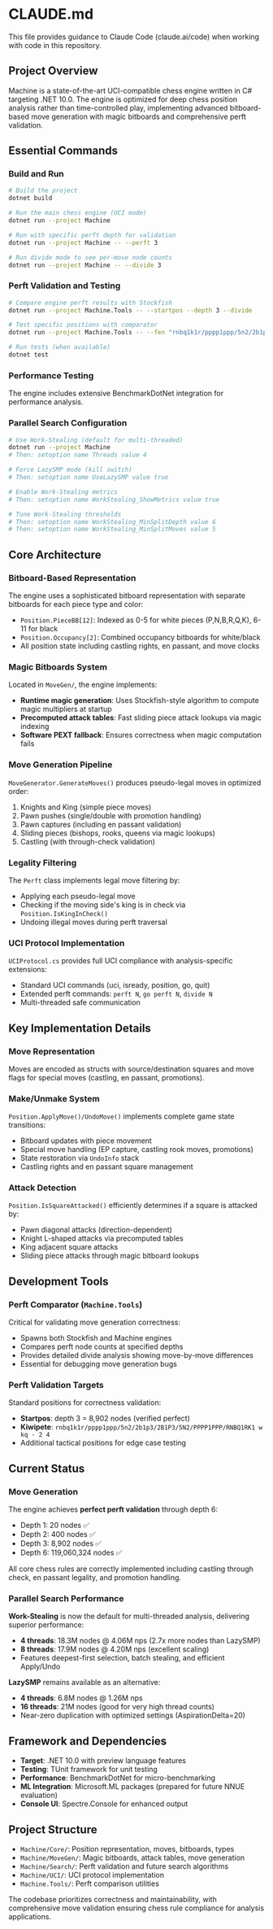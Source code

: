 # CLAUDE.md

This file provides guidance to Claude Code (claude.ai/code) when working with code in this repository.

## Project Overview

Machine is a state-of-the-art UCI-compatible chess engine written in C# targeting .NET 10.0. The engine is optimized for deep chess position analysis rather than time-controlled play, implementing advanced bitboard-based move generation with magic bitboards and comprehensive perft validation.

## Essential Commands

### Build and Run
```bash
# Build the project
dotnet build

# Run the main chess engine (UCI mode)
dotnet run --project Machine

# Run with specific perft depth for validation
dotnet run --project Machine -- --perft 3

# Run divide mode to see per-move node counts
dotnet run --project Machine -- --divide 3
```

### Perft Validation and Testing
```bash
# Compare engine perft results with Stockfish
dotnet run --project Machine.Tools -- --startpos --depth 3 --divide

# Test specific positions with comparator
dotnet run --project Machine.Tools -- --fen "rnbq1k1r/pppp1ppp/5n2/2b1p3/2B1P3/5N2/PPPP1PPP/RNBQ1RK1 w kq - 2 4" --depth 4 --divide

# Run tests (when available)
dotnet test
```

### Performance Testing
The engine includes extensive BenchmarkDotNet integration for performance analysis.

### Parallel Search Configuration
```bash
# Use Work-Stealing (default for multi-threaded)
dotnet run --project Machine
# Then: setoption name Threads value 4

# Force LazySMP mode (kill switch)
# Then: setoption name UseLazySMP value true

# Enable Work-Stealing metrics
# Then: setoption name WorkStealing_ShowMetrics value true

# Tune Work-Stealing thresholds
# Then: setoption name WorkStealing_MinSplitDepth value 6
# Then: setoption name WorkStealing_MinSplitMoves value 5
```

## Core Architecture

### Bitboard-Based Representation
The engine uses a sophisticated bitboard representation with separate bitboards for each piece type and color:
- `Position.PieceBB[12]`: Indexed as 0-5 for white pieces (P,N,B,R,Q,K), 6-11 for black
- `Position.Occupancy[2]`: Combined occupancy bitboards for white/black
- All position state including castling rights, en passant, and move clocks

### Magic Bitboards System
Located in `MoveGen/`, the engine implements:
- **Runtime magic generation**: Uses Stockfish-style algorithm to compute magic multipliers at startup
- **Precomputed attack tables**: Fast sliding piece attack lookups via magic indexing
- **Software PEXT fallback**: Ensures correctness when magic computation fails

### Move Generation Pipeline
`MoveGenerator.GenerateMoves()` produces pseudo-legal moves in optimized order:
1. Knights and King (simple piece moves)
2. Pawn pushes (single/double with promotion handling)  
3. Pawn captures (including en passant validation)
4. Sliding pieces (bishops, rooks, queens via magic lookups)
5. Castling (with through-check validation)

### Legality Filtering
The `Perft` class implements legal move filtering by:
- Applying each pseudo-legal move
- Checking if the moving side's king is in check via `Position.IsKingInCheck()`
- Undoing illegal moves during perft traversal

### UCI Protocol Implementation
`UCIProtocol.cs` provides full UCI compliance with analysis-specific extensions:
- Standard UCI commands (uci, isready, position, go, quit)
- Extended perft commands: `perft N`, `go perft N`, `divide N`
- Multi-threaded safe communication

## Key Implementation Details

### Move Representation
Moves are encoded as structs with source/destination squares and move flags for special moves (castling, en passant, promotions).

### Make/Unmake System
`Position.ApplyMove()/UndoMove()` implements complete game state transitions:
- Bitboard updates with piece movement
- Special move handling (EP capture, castling rook moves, promotions)
- State restoration via `UndoInfo` stack
- Castling rights and en passant square management

### Attack Detection
`Position.IsSquareAttacked()` efficiently determines if a square is attacked by:
- Pawn diagonal attacks (direction-dependent)
- Knight L-shaped attacks via precomputed tables
- King adjacent square attacks
- Sliding piece attacks through magic bitboard lookups

## Development Tools

### Perft Comparator (`Machine.Tools`)
Critical for validating move generation correctness:
- Spawns both Stockfish and Machine engines
- Compares perft node counts at specified depths
- Provides detailed divide analysis showing move-by-move differences
- Essential for debugging move generation bugs

### Perft Validation Targets
Standard positions for correctness validation:
- **Startpos**: depth 3 = 8,902 nodes (verified perfect)
- **Kiwipete**: `rnbq1k1r/pppp1ppp/5n2/2b1p3/2B1P3/5N2/PPPP1PPP/RNBQ1RK1 w kq - 2 4`
- Additional tactical positions for edge case testing

## Current Status

### Move Generation
The engine achieves **perfect perft validation** through depth 6:
- Depth 1: 20 nodes ✅
- Depth 2: 400 nodes ✅  
- Depth 3: 8,902 nodes ✅
- Depth 6: 119,060,324 nodes ✅

All core chess rules are correctly implemented including castling through check, en passant legality, and promotion handling.

### Parallel Search Performance
**Work-Stealing** is now the default for multi-threaded analysis, delivering superior performance:
- **4 threads**: 18.3M nodes @ 4.06M nps (2.7x more nodes than LazySMP)
- **8 threads**: 17.9M nodes @ 4.20M nps (excellent scaling)
- Features deepest-first selection, batch stealing, and efficient Apply/Undo

**LazySMP** remains available as an alternative:
- **4 threads**: 6.8M nodes @ 1.26M nps
- **16 threads**: 21M nodes (good for very high thread counts)
- Near-zero duplication with optimized settings (AspirationDelta=20)

## Framework and Dependencies

- **Target**: .NET 10.0 with preview language features
- **Testing**: TUnit framework for unit testing
- **Performance**: BenchmarkDotNet for micro-benchmarking
- **ML Integration**: Microsoft.ML packages (prepared for future NNUE evaluation)
- **Console UI**: Spectre.Console for enhanced output

## Project Structure

- `Machine/Core/`: Position representation, moves, bitboards, types
- `Machine/MoveGen/`: Magic bitboards, attack tables, move generation
- `Machine/Search/`: Perft validation and future search algorithms  
- `Machine/UCI/`: UCI protocol implementation
- `Machine.Tools/`: Perft comparison utilities

The codebase prioritizes correctness and maintainability, with comprehensive move validation ensuring chess rule compliance for analysis applications.
